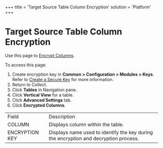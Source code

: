 +++
title = 'Target Source Table Column Encryption'
solution = 'Platform'
+++

# Target Source Table Column Encryption

<div class="use">

Use this page to [Encrypt Columns](../Use_Cases/Encrypt_Columns).

</div>

To access this page:

1.  Create encryption key in <span style="font-weight: bold;">Common \>
    Configuration \> Modules \> Keys</span>. Refer to [Create a Secure
    Key](../../Common/Use_Cases/Create_a_Secure_Key) for more
    information.
2.  Return to Collect.
3.  Click <span style="font-weight: bold;">Tables</span> in Navigation
    pane.
4.  Click <span style="font-weight: bold;">Vertical View</span> for a
    table.
5.  Click <span style="font-weight: bold;">Advanced Settings</span> tab.
6.  Click <span style="font-weight: bold;">Encrypted
Columns</span>.

|                |                                                                                      |
| -------------- | ------------------------------------------------------------------------------------ |
| Field          | Description                                                                          |
| COLUMN         | Displays column within the table.                                                    |
| ENCRYPTION KEY | Displays name used to identify the key during the encryption and decryption process. |
